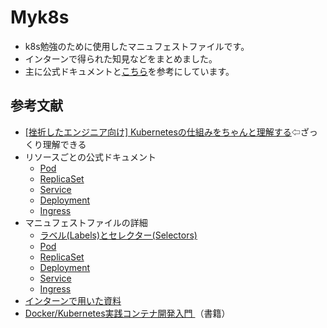 # Myk8s

* k8s勉強のために使用したマニュフェストファイルです。
* インターンで得られた知見などをまとめました。
* 主に公式ドキュメントと[こちら](https://github.com/CyberAgentHack/one-day-youth-bootcamp-ciu/tree/main/examples)を参考にしています。

## 参考文献
* [[挫折したエンジニア向け] Kubernetesの仕組みをちゃんと理解する](https://youtu.be/r0NpHb-6IvY)⇦ざっくり理解できる
* リソースごとの公式ドキュメント
    * [Pod](https://kubernetes.io/ja/docs/concepts/workloads/pods/pod-overview/)
    * [ReplicaSet](https://kubernetes.io/ja/docs/concepts/workloads/controllers/replicaset/)
    * [Service](https://kubernetes.io/ja/docs/concepts/services-networking/service/)
    * [Deployment](https://kubernetes.io/ja/docs/concepts/workloads/controllers/deployment/)
    * [Ingress](https://kubernetes.io/ja/docs/concepts/services-networking/ingress/)
* マニュフェストファイルの詳細
    * [ラベル(Labels)とセレクター(Selectors)](https://kubernetes.io/ja/docs/concepts/overview/working-with-objects/labels/)
    * [Pod](https://kubernetes.io/docs/reference/generated/kubernetes-api/v1.22/#pod-v1-core)
    * [ReplicaSet](https://kubernetes.io/docs/reference/generated/kubernetes-api/v1.22/#replicaset-v1-apps)
    * [Deployment](https://kubernetes.io/docs/reference/generated/kubernetes-api/v1.22/#deployment-v1-apps)
    * [Service](https://kubernetes.io/docs/reference/generated/kubernetes-api/v1.22/#service-v1-core)
    * [Ingress](https://kubernetes.io/docs/reference/generated/kubernetes-api/v1.22/#ingress-v1-networking-k8s-io)
* [インターンで用いた資料](https://speakerdeck.com/bo0km4n/ca-1day-youth-bootcamp-ciu-kubernetes?slide=19)
* [Docker/Kubernetes実践コンテナ開発入門
](https://www.amazon.co.jp/Docker-Kubernetes-%E5%AE%9F%E8%B7%B5%E3%82%B3%E3%83%B3%E3%83%86%E3%83%8A%E9%96%8B%E7%99%BA%E5%85%A5%E9%96%80-%E5%B1%B1%E7%94%B0-%E6%98%8E%E6%86%B2/dp/4297100339)（書籍）
